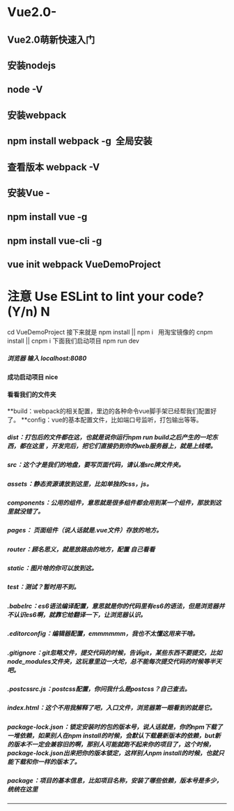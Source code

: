 # Vue2.0-
## Vue2.0萌新快速入门 
## 安装nodejs
## node -V
## 安装webpack
## npm install webpack -g  全局安装
## 查看版本 webpack -V
## 安装Vue -
## npm install vue -g
## npm install vue-cli -g
## vue init webpack VueDemoProject

# 注意 Use ESLint to lint your code? (Y/n)  N

cd VueDemoProject
接下来就是
npm install  ||  npm i  
用淘宝镜像的
cnpm install  ||  cnpm i
下面我们启动项目
npm run dev

##### 浏览器 输入 localhost:8080
#### 成功启动项目 nice

#### 看看我们的文件夹

**build：webpack的相关配置，里边的各种命令vue脚手架已经帮我们配置好了。
**config：vue的基本配置文件，比如端口号监听，打包输出等等。
##### dist：打包后的文件都在这，也就是说你运行npm run build之后产生的一坨东西，都在这里 ，开发完后，把它们直接扔到你的web服务器上，就是上线喽。
##### src：这个才是我们的地盘，要写页面代码，请认准src牌文件夹。
##### assets：静态资源请放到这里，比如单独的css，js。
##### components：公用的组件，意思就是很多组件都会用到某一个组件，那放到这里就没错了。
##### pages： 页面组件（说人话就是.vue文件）存放的地方。
##### router：顾名思义，就是放路由的地方，配置 自己看看
##### static：图片啥的你可以放到这。
##### test：测试？暂时用不到。
##### .babelrc：es6语法编译配置，意思就是你的代码里有es6的语法，但是浏览器并不认识es6啊，就靠它给翻译一下，让浏览器认识。
##### .editorconfig：编辑器配置，emmmmmm，我也不太懂这用来干啥。
##### .gitignore：git忽略文件，提交代码的时候，告诉git，某些东西不要提交，比如node_modules文件夹，这玩意里边一大坨，总不能每次提交代码的时候等半天吧。
##### .postcssrc.js：postcss配置，你问我什么是postcss？自己查去。
##### index.html：这个不用我解释了吧，入口文件，浏览器第一眼看到的就是它。
##### package-lock.json：锁定安装时的包的版本号，说人话就是，你的npm下载了一堆依赖，如果别人在npm install的时候，会默认下载最新版本的依赖，but新的版本不一定会兼容旧的啊，那别人可能就跑不起来你的项目了，这个时候，package-lock.json出来把你的版本锁定，这样别人npm install的时候，也就只能下载和你一样的版本了。
##### package：项目的基本信息，比如项目名称，安装了哪些依赖，版本号是多少，统统在这里
----
